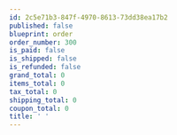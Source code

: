```yaml
---
id: 2c5e71b3-847f-4970-8613-73dd38ea17b2
published: false
blueprint: order
order_number: 300
is_paid: false
is_shipped: false
is_refunded: false
grand_total: 0
items_total: 0
tax_total: 0
shipping_total: 0
coupon_total: 0
title: ' '
---
```

